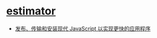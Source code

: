 # [estimator](https://estimator.dev/)

- [发布、传输和安装现代 JavaScript 以实现更快的应用程序](https://web.dev/publish-modern-javascript/#javascript)

